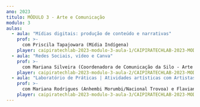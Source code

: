 ```yaml
---
ano: 2023
titulo: MÓDULO 3 - Arte e Comunicação
modulo: 3
aulas:
  - aula: "Mídias digitais: produção de conteúdo e narrativas"
    prof: >-
      com Priscila Tapajowara (Mídia Indígena)
    player: caipiratechlab-2023-modulo-3-aula-1/CAIPIRATECHLAB-2023-MODULO-3-AULA-1-PRISCILA-TAPAJOWARA
  - aula: "Redes Sociais, vídeo e Canva"
    prof: >-
      com Mariana Silveira (Coordenadora de Comunicação da Silo - Arte e Latitude Rural)
    player: caipiratechlab-2023-modulo-3-aula-2/CAIPIRATECHLAB-2023-MODULO-3-AULA-2-MARIANA-SILVEIRA
  - aula: "Laboratório de Práticas | Atividades artísticas com Artistas da Resiliência: Residência Artística | Arte e Agricultura"
    prof: >-
      com Mariana Rodrigues (Anhembi Morumbi/Nacional Trovoa) e Flaviana Lasan (UNILA/FACA - CBA)
    player: caipiratechlab-2023-modulo-3-aula-3/CAIPIRATECHLAB-2023-MODULO-3-AULA-3-FLAVIANA-MARIANA    
---
```

